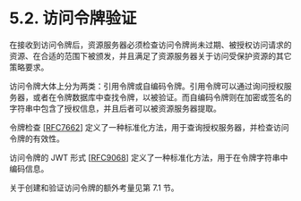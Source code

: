 # 5.2. 访问令牌验证

在接收到访问令牌后，资源服务器必须检查访问令牌尚未过期、被授权访问请求的资源、在合适的范围下被颁发，并且满足了资源服务器关于访问受保护资源的其它策略要求。

访问令牌大体上分为两类：引用令牌或自编码令牌。引用令牌可以通过询问授权服务器，或者在令牌数据库中查找令牌，以被验证。而自编码令牌则在加密或签名的字符串中包含了授权信息，并且后者可以被资源服务器提取。

令牌检查 [[RFC7662](https://www.rfc-editor.org/info/rfc7662)] 定义了一种标准化方法，用于查询授权服务器，并检查访问令牌的有效性。

访问令牌的 JWT 形式 [[RFC9068](https://www.rfc-editor.org/info/rfc9068)] 定义了一种标准化方法，用于在令牌字符串中编码信息。

关于创建和验证访问令牌的额外考量见第 7.1 节。
